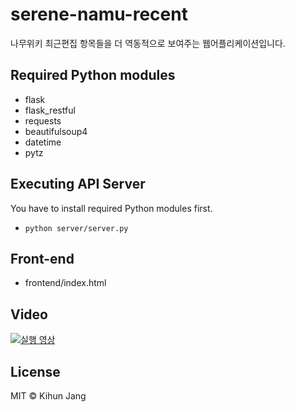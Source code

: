 # serene-namu-recent

나무위키 최근편집 항목들을 더 역동적으로 보여주는 웹어플리케이션입니다.

## Required Python modules

* flask
* flask_restful
* requests
* beautifulsoup4
* datetime
* pytz

## Executing API Server

You have to install required Python modules first.

- <code>python server/server.py</code>

## Front-end

* frontend/index.html

## Video

[![실행 영상](http://img.youtube.com/vi/lZQRZOzAZ9U/0.jpg)](https://www.youtube.com/watch?v=lZQRZOzAZ9U)

## License
MIT © Kihun Jang
